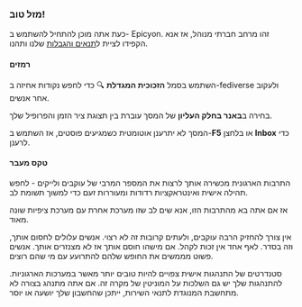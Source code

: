 ### מזל טוב!

כעת אתה מוכן להתחיל להשתמש ב- Epicyon. זהו מרחב חברתי מנוהל, אז אנא הקפידו לציית ל[תנאים והגבלות](/terms) שלנו ותהנו.

#### רמזים

השתמש בסמל **הזכוכית המגדלת** 🔍 כדי לחפש נקודות אחיזה ב-fediverse ולעקוב אחר אנשים.

בחירה ב**באנר בחלק העליון** של המסך עוברת בין תצוגת ציר הזמן והפרופיל שלך.

המסך לא יתרענן אוטומטית כשמגיעים פוסטים, אז השתמש ב-**F5** או בלחצן **Inbox** כדי לרענן.

#### טקס מעבר

התרבות הארגונית מכשירה אותך לרצות את המספר המרבי של עוקבים ולייקים - לחפש תהילה אישית ואינטראקציות רדודות ומעוררות זעם כדי למשוך תשומת לב.

אז אם אתה בא מהתרבות הזו, אנא שים לב שזו מערכת אחרת עם מערכת ציפיות שונה מאוד.

אין צורך להחזיק הרבה עוקבים, ולעתים קרובות זה לא רצוי. אנשים עלולים לחסום אותך, וזה בסדר. לאף אחד אין זכות לקהל. אם מישהו חוסם אותך אז לא מצנזרים אותך. אנשים פשוט מממשים את החופש שלהם להתרועע עם מי שהם רוצים.

סטנדרטים של התנהגות אישית צפויים להיות טובים יותר מאשר במערכות הארגוניות. להתנהגות שלך יש גם השלכות על המוניטין של מקרה זה. אם אתה מתנהג בצורה לא מתחשבת המנוגדת לתנאי השירות, ייתכן שהחשבון שלך יושעה או יוסר.
